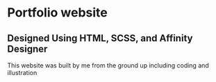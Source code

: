 # Portfolio website
## Designed Using HTML, SCSS, and Affinity Designer 
This website was built by me from the ground up including coding and illustration

